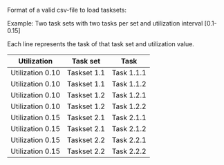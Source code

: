 Format of a valid csv-file to load tasksets:

Example: Two task sets with two tasks per set and utilization interval [0.1-0.15]

Each line represents the task of that task set and utilization value.

Utilization | Task set | Task
|---|---|---|
Utilization 0.10 | Taskset 1.1 | Task 1.1.1
Utilization 0.10 | Taskset 1.1 | Task 1.1.2
Utilization 0.10 | Taskset 1.2 | Task 1.2.1
Utilization 0.10 | Taskset 1.2 | Task 1.2.2
Utilization 0.15 | Taskset 2.1 | Task 2.1.1
Utilization 0.15 | Taskset 2.1 | Task 2.1.2
Utilization 0.15 | Taskset 2.2 | Task 2.2.1
Utilization 0.15 | Taskset 2.2 | Task 2.2.2
